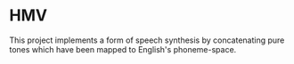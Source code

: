 # HMV

This project implements a form of speech synthesis by concatenating pure tones which have been mapped to English's phoneme-space.
